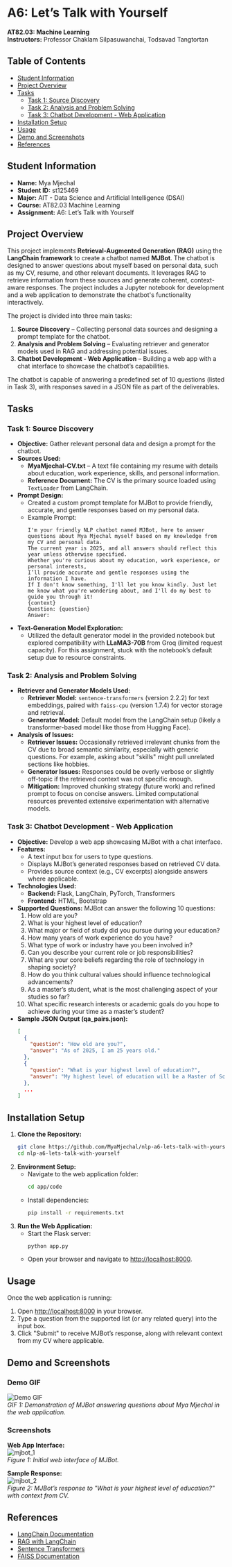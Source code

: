 # A6: Let’s Talk with Yourself  

**AT82.03: Machine Learning**  
**Instructors:** Professor Chaklam Silpasuwanchai, Todsavad Tangtortan

## Table of Contents  
- [Student Information](#student-information)  
- [Project Overview](#project-overview)  
- [Tasks](#tasks)  
  - [Task 1: Source Discovery](#task-1-source-discovery)  
  - [Task 2: Analysis and Problem Solving](#task-2-analysis-and-problem-solving)  
  - [Task 3: Chatbot Development - Web Application](#task-3-chatbot-development---web-application)  
- [Installation Setup](#installation-setup)  
- [Usage](#usage)  
- [Demo and Screenshots](#demo-and-screenshots)  
- [References](#references)  

## Student Information  
- **Name:** Mya Mjechal  
- **Student ID:** st125469  
- **Major:** AIT - Data Science and Artificial Intelligence (DSAI)  
- **Course:** AT82.03 Machine Learning  
- **Assignment:** A6: Let’s Talk with Yourself  

## Project Overview  

This project implements **Retrieval-Augmented Generation (RAG)** using the **LangChain framework** to create a chatbot named **MJBot**. The chatbot is designed to answer questions about myself based on personal data, such as my CV, resume, and other relevant documents. It leverages RAG to retrieve information from these sources and generate coherent, context-aware responses. The project includes a Jupyter notebook for development and a web application to demonstrate the chatbot's functionality interactively.  

The project is divided into three main tasks:  

1. **Source Discovery** – Collecting personal data sources and designing a prompt template for the chatbot.  
2. **Analysis and Problem Solving** – Evaluating retriever and generator models used in RAG and addressing potential issues.  
3. **Chatbot Development - Web Application** – Building a web app with a chat interface to showcase the chatbot’s capabilities.  

The chatbot is capable of answering a predefined set of 10 questions (listed in Task 3), with responses saved in a JSON file as part of the deliverables.  

## Tasks  

### Task 1: Source Discovery  
- **Objective:** Gather relevant personal data and design a prompt for the chatbot.  
- **Sources Used:**  
  - **MyaMjechal-CV.txt** – A text file containing my resume with details about education, work experience, skills, and personal information.  
  - **Reference Document:** The CV is the primary source loaded using `TextLoader` from LangChain.  
- **Prompt Design:**  
  - Created a custom prompt template for MJBot to provide friendly, accurate, and gentle responses based on my personal data.  
  - Example Prompt:  
    ```plaintext
    I'm your friendly NLP chatbot named MJBot, here to answer questions about Mya Mjechal myself based on my knowledge from my CV and personal data.
    The current year is 2025, and all answers should reflect this year unless otherwise specified.
    Whether you're curious about my education, work experience, or personal interests,
    I’ll provide accurate and gentle responses using the information I have.
    If I don't know something, I'll let you know kindly. Just let me know what you're wondering about, and I'll do my best to guide you through it!
    {context}
    Question: {question}
    Answer:
    ```  
- **Text-Generation Model Exploration:**  
  - Utilized the default generator model in the provided notebook but explored compatibility with **LLaMA3-70B** from Groq (limited request capacity). For this assignment, stuck with the notebook’s default setup due to resource constraints.  

### Task 2: Analysis and Problem Solving  
- **Retriever and Generator Models Used:**  
  - **Retriever Model:** `sentence-transformers` (version 2.2.2) for text embeddings, paired with `faiss-cpu` (version 1.7.4) for vector storage and retrieval.  
  - **Generator Model:** Default model from the LangChain setup (likely a transformer-based model like those from Hugging Face).  
- **Analysis of Issues:**  
  - **Retriever Issues:** Occasionally retrieved irrelevant chunks from the CV due to broad semantic similarity, especially with generic questions. For example, asking about "skills" might pull unrelated sections like hobbies.  
  - **Generator Issues:** Responses could be overly verbose or slightly off-topic if the retrieved context was not specific enough.  
  - **Mitigation:** Improved chunking strategy (future work) and refined prompt to focus on concise answers. Limited computational resources prevented extensive experimentation with alternative models.  

### Task 3: Chatbot Development - Web Application  
- **Objective:** Develop a web app showcasing MJBot with a chat interface.  
- **Features:**  
  - A text input box for users to type questions.  
  - Displays MJBot’s generated responses based on retrieved CV data.  
  - Provides source context (e.g., CV excerpts) alongside answers where applicable.  
- **Technologies Used:**  
  - **Backend:** Flask, LangChain, PyTorch, Transformers  
  - **Frontend:** HTML, Bootstrap  
- **Supported Questions:** MJBot can answer the following 10 questions:  
  1. How old are you?  
  2. What is your highest level of education?  
  3. What major or field of study did you pursue during your education?  
  4. How many years of work experience do you have?  
  5. What type of work or industry have you been involved in?  
  6. Can you describe your current role or job responsibilities?  
  7. What are your core beliefs regarding the role of technology in shaping society?  
  8. How do you think cultural values should influence technological advancements?  
  9. As a master’s student, what is the most challenging aspect of your studies so far?  
  10. What specific research interests or academic goals do you hope to achieve during your time as a master’s student?  
- **Sample JSON Output (qa_pairs.json):**  
  ```json
  [
    {
      "question": "How old are you?",
      "answer": "As of 2025, I am 25 years old."
    },
    {
      "question": "What is your highest level of education?",
      "answer": "My highest level of education will be a Master of Science in Data Science and Artificial Intelligence, expected in May 2025 from the Asian Institute of Technology."
    },
    ...
  ]
  ```

## Installation Setup  

1. **Clone the Repository:**  
   ```bash
   git clone https://github.com/MyaMjechal/nlp-a6-lets-talk-with-yourself.git
   cd nlp-a6-lets-talk-with-yourself
   ```  
2. **Environment Setup:**  
   - Navigate to the web application folder:  
     ```bash
     cd app/code
     ```  
   - Install dependencies:  
     ```bash
     pip install -r requirements.txt
     ```  
3. **Run the Web Application:**  
   - Start the Flask server:  
     ```bash
     python app.py
     ```  
   - Open your browser and navigate to [http://localhost:8000](http://localhost:8000).  

## Usage  

Once the web application is running:  
1. Open [http://localhost:8000](http://localhost:8000) in your browser.
2. Type a question from the supported list (or any related query) into the input box.
3. Click "Submit" to receive MJBot’s response, along with relevant context from my CV where applicable.

## Demo and Screenshots  

### Demo GIF  
![Demo GIF](images/mjbot_demo.gif)  
_GIF 1: Demonstration of MJBot answering questions about Mya Mjechal in the web application._  

### Screenshots  
**Web App Interface:**  
![mjbot_1](images/mjbot_1.png)  
_Figure 1: Initial web interface of MJBot._  

**Sample Response:**  
![mjbot_2](images/mjbot_2.png)  
_Figure 2: MJBot’s response to "What is your highest level of education?" with context from CV._  

## References  
- [LangChain Documentation](https://python.langchain.com/docs/get_started/introduction)  
- [RAG with LangChain](https://python.langchain.com/docs/integrations/chat/groq/)  
- [Sentence Transformers](https://huggingface.co/sentence-transformers)  
- [FAISS Documentation](https://github.com/facebookresearch/faiss/wiki)  
